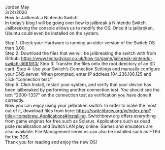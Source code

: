 Jordan May<br>
3/24/2020<br>
How to Jailbreak a Nintendo Switch<br>
In today’s blog I will be going over how to jailbreak a Nintendo Switch. Jailbreaking the console allows us to modify the OS. Once it is jailbroken, Ubuntu could even be installed on the system.

Step 1: Check your Hardware is running an older version of the Switch OS than 3.00. <br>
Step 2: Download the files that we will be jailbreaking the switch with from Github. https://www.techadvisor.co.uk/how-to/game/jailbreak-nintendo-switch-3681913/
Step 3: Transfer the files onto the root directory of an SD card.
Step 4: Use your Switch’s Connection Settings and manually configure your DNS server. When prompted, enter IP address 104.236.106.125 and click “connection test.” <br>
Step 5: Click Install, restart your system, and verify that your device has been jailbreaked by performing another connection test. You should see the text “2000-1337” on the connection test as verification you have done it correctly.<br>
Now you can enjoy using your jailbroken switch. In order to make the most out of it, download files from here: https://switchbrew.org/w/index.php?title=Homebrew_Applications#Installing. Switchbrew.org offers everything from game engines for free such as Solarus, Applications such as dead pixle recalibration and Switch LAN play online. Games and emulators are also available. File Management services can also be installed such as FTPd for the 3DS.<br>
Thank you for reading and enjoy the new OS!<br>
